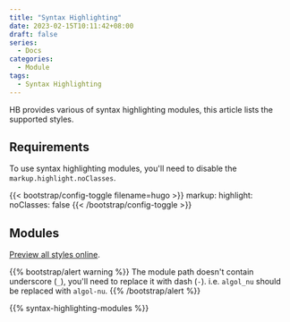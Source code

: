 ```yaml
---
title: "Syntax Highlighting"
date: 2023-02-15T10:11:42+08:00
draft: false
series:
  - Docs
categories:
  - Module
tags:
  - Syntax Highlighting
---
```


HB provides various of syntax highlighting modules, this article lists the supported styles.

<!--more-->

## Requirements

To use syntax highlighting modules, you'll need to disable the `markup.highlight.noClasses`.

{{< bootstrap/config-toggle filename=hugo >}}
markup:
  highlight:
    noClasses: false
{{< /bootstrap/config-toggle >}}

## Modules

[Preview all styles online](https://xyproto.github.io/splash/docs/all.html).

{{% bootstrap/alert warning %}}
The module path doesn't contain underscore (`_`), you'll need to replace it with dash (`-`). i.e. `algol_nu` should be replaced with `algol-nu`.
{{% /bootstrap/alert %}}

{{% syntax-highlighting-modules %}}

